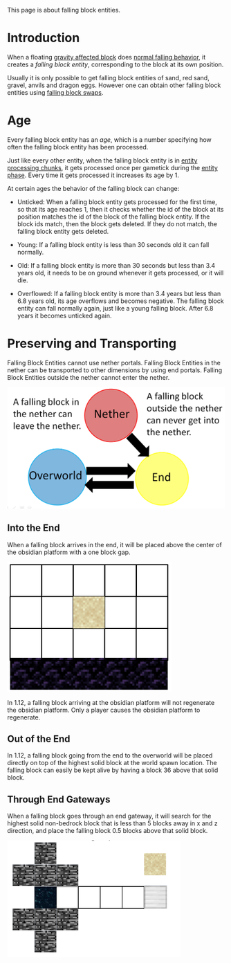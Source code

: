 This page is about falling block entities.

# Introduction

When a floating [gravity affected block](gravity-affected-block.md) does [normal falling behavior](gravity-affected-block.md#normal-falling-behavior), it creates a *falling block entity*,
corresponding to the block at its own position.

Usually it is only possible to get falling block entities of sand, red sand, gravel, anvils and dragon eggs. However one can obtain other falling block entities using [falling block swaps](falling-block-swaps.md).

# Age

Every falling block entity has an *age*, which is a number specifying how often the falling block entity has been processed.

Just like every other entity, when the falling block entity is in [entity processing chunks](../chunk/chunk.md#entity-processing), it gets processed once per gametick during the [entity phase](../tick-phases.md#entities).
Every time it gets processed it increases its age by 1.

At certain ages the behavior of the falling block can change:

- Unticked: When a falling block entity gets processed for the first time, so that its age reaches 1, then it checks whether the id of the block at its position matches the id of the block of the falling block entity.
If the block ids match, then the block gets deleted. If they do not match, the falling block entity gets deleted.

- Young: If a falling block entity is less than 30 seconds old it can fall normally.

- Old: If a falling block entity is more than 30 seconds but less than 3.4 years old, it needs to be on ground whenever it gets processed, or it will die.

- Overflowed: If a falling block entity is more than 3.4 years but less than 6.8 years old, its age overflows and becomes negative. The falling block entity can fall normally again, just like a young falling block. After 6.8 years it becomes unticked again.


# Preserving and Transporting

Falling Block Entities cannot use nether portals. Falling Block Entities in the nether can be transported to other dimensions by using end portals.
Falling Block Entities outside the nether cannot enter the nether.

![Dimension Diagram](/images/FallingBlockDimensionTravel.PNG)


## Into the End
When a falling block arrives in the end, it will be placed above the center of the obsidian platform with a one block gap.

<img src="/images/FallingBlockToEnd.PNG" width="380" height="300">  

In 1.12, a falling block arriving at the obsidian platform will not regenerate the obsidian platform. Only a player causes the obsidian platform to regenerate.

## Out of the End

In 1.12, a falling block going from the end to the overworld will be placed directly on top of the highest solid block at the world spawn location.
The falling block can easily be kept alive by having a block 36 above that solid block.

## Through End Gateways
When a falling block goes through an end gateway, it will search for the highest solid non-bedrock block that is less than 5 blocks away in x and z direction, and place the falling block 0.5 blocks above that solid block.

<img src="/images/FallingBlockThroughGateway.PNG" width="400" height="270"> 
